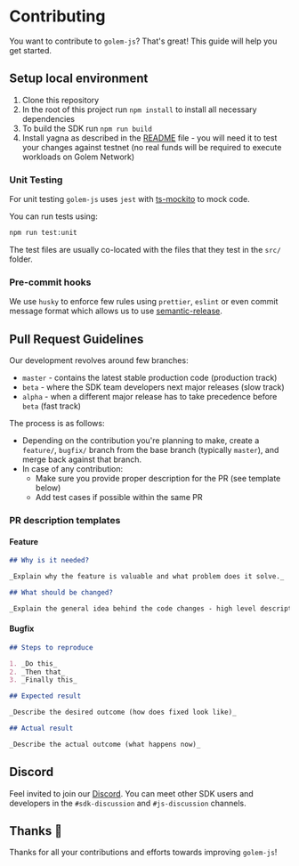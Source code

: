 # Contributing

You want to contribute to `golem-js`? That's great! This guide will help you get started.

## Setup local environment

1. Clone this repository
2. In the root of this project run `npm install` to install all necessary dependencies
3. To build the SDK run `npm run build`
4. Install yagna as described in the [README](./README.md) file - you will need it to test your changes against testnet (no real funds will be required to execute workloads on Golem Network)

### Unit Testing

For unit testing `golem-js` uses `jest` with [ts-mockito](https://www.npmjs.com/package/@johanblumenberg/ts-mockito) to mock code.

You can run tests using:

```bash
npm run test:unit
```

The test files are usually co-located with the files that they test in the `src/` folder.

### Pre-commit hooks

We use `husky` to enforce few rules using `prettier`, `eslint` or even commit message format which allows us to use [semantic-release](https://github.com/semantic-release/semantic-release).

## Pull Request Guidelines

Our development revolves around few branches:

- `master` - contains the latest stable production code (production track)
- `beta` - where the SDK team developers next major releases (slow track)
- `alpha` - when a different major release has to take precedence before `beta` (fast track)

The process is as follows:

- Depending on the contribution you're planning to make, create a `feature/`, `bugfix/` branch from the base branch (typically `master`), and merge back against that branch.
- In case of any contribution:
  - Make sure you provide proper description for the PR (see template below)
  - Add test cases if possible within the same PR

### PR description templates

#### Feature

```markdown
## Why is it needed?

_Explain why the feature is valuable and what problem does it solve._

## What should be changed?

_Explain the general idea behind the code changes - high level description of your solution to the problem stated above._
```

#### Bugfix

```markdown
## Steps to reproduce

1. _Do this_
2. _Then that_
3. _Finally this_

## Expected result

_Describe the desired outcome (how does fixed look like)_

## Actual result

_Describe the actual outcome (what happens now)_
```

## Discord

Feel invited to join our [Discord](http://discord.gg/golem). You can meet other SDK users and developers in the `#sdk-discussion` and `#js-discussion` channels.

## Thanks 💙

Thanks for all your contributions and efforts towards improving `golem-js`!
